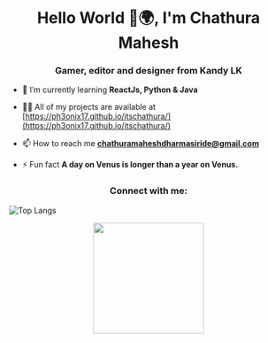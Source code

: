 <h1 align="center">Hello World 👋🌍, I'm Chathura Mahesh</h1>
<h3 align="center">Gamer, editor and designer from Kandy LK</h3>

- 🌱 I’m currently learning **ReactJs, Python & Java**

- 👨‍💻 All of my projects are available at [https://ph3onix17.github.io/itschathura/](https://ph3onix17.github.io/itschathura/)

- 📫 How to reach me **chathuramaheshdharmasiride@gmail.com**

- ⚡ Fun fact **A day on Venus is longer than a year on Venus.**

<h3 align="center">Connect with me:</h3>


![Top Langs](https://github-readme-stats.vercel.app/api/top-langs/?username=ph3onix17&theme=tokyonight)

<div align="center">
  <img height="200" src="https://media1.tenor.com/m/tn8tAaDBWu4AAAAd/aki-and-pawpaw-thinking.gif"  />
</div>

###
###


